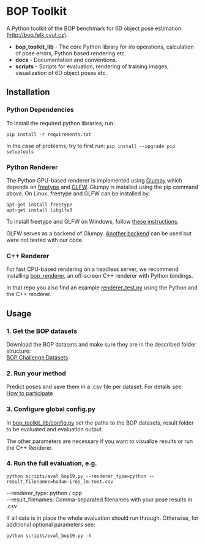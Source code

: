 # BOP Toolkit

A Python toolkit of the BOP benchmark for 6D object pose estimation
(http://bop.felk.cvut.cz).

- **bop_toolkit_lib** - The core Python library for i/o operations, calculation
  of pose errors, Python based rendering etc.
- **docs** - Documentation and conventions.
- **scripts** - Scripts for evaluation, rendering of training images,
  visualization of 6D object poses etc.

## Installation

### Python Dependencies

To install the required python libraries, run:
```
pip install -r requirements.txt
```

In the case of problems, try to first run: ```pip install --upgrade pip setuptools```

### Python Renderer

The Python GPU-based renderer is implemented using
[Glumpy](https://glumpy.github.io/) which depends on
[freetype](https://www.freetype.org/) and [GLFW](https://www.glfw.org/).
Glumpy is installed using the pip command above. On Linux, freetype and GLFW can
be installed by:

```
apt-get install freetype
apt-get install libglfw3
```

To install freetype and GLFW on Windows, follow [these instructions](https://glumpy.readthedocs.io/en/latest/installation.html#step-by-step-install-for-x64-bit-windows-7-8-and-10).

GLFW serves as a backend of Glumpy. [Another backend](https://glumpy.readthedocs.io/en/latest/api/app-backends.html)
can be used but were not tested with our code.

### C++ Renderer

For fast CPU-based rendering on a headless server, we recommend installing [bop_renderer](https://github.com/thodan/bop_renderer),
an off-screen C++ renderer with Python bindings.

In that repo you also find an example [renderer_test.py](https://github.com/thodan/bop_renderer/blob/master/samples/renderer_test.py) using the Python and the C++ renderer.

## Usage

### 1. Get the BOP datasets

Download the BOP datasets and make sure they are in the described folder structure:  
[BOP Challenge Datasets](https://bop.felk.cvut.cz/datasets/)

### 2. Run your method

Predict poses and save them in a .csv file per dataset. For details see:  
[How to participate](https://bop.felk.cvut.cz/challenges/bop_challenge_2019/#howtoparticipate)

### 3. Configure global config.py

In [bop_toolkit_lib/config.py](https://github.com/thodan/bop_toolkit/blob/master/bop_toolkit_lib/config.py) set the paths to the BOP datasets, result folder to be evaluated and evaluation output.  

The other parameters are necessary if you want to visualize results or run the C++ Renderer.  

### 4. Run the full evaluation, e.g.
```
python scripts/eval_bop19.py --renderer_type=python --result_filenames=hodan-iros_lm-test.csv
```
--renderer_type: python / cpp  
--result_filenames: Comma-separated filenames with your pose results in .csv

If all data is in place the whole evaluation should run through. Otherwise, for additional optional parameters see: 
```
python scripts/eval_bop19.py -h
```
